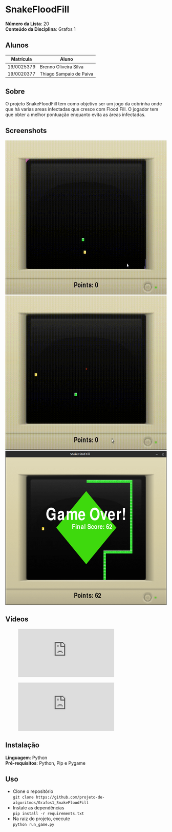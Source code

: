 # SnakeFloodFill

**Número da Lista**: 20<br>
**Conteúdo da Disciplina**: Grafos 1<br>

## Alunos
|Matrícula | Aluno |
| -- | -- |
| 19/0025379  |  Brenno Oliveira Silva |
| 19/0020377  |  Thiago Sampaio de Paiva |

## Sobre 
O projeto SnakeFloodFill tem como objetivo ser um jogo da cobrinha onde que há varias areas infectadas que cresce com Flood Fill. O jogador tem que obter a melhor pontuação enquanto evita as áreas infectadas.

## Screenshots
<img src="images/snakeFloodFill.gif" width="640" height="480" />

<img src="images/snakeFloodFillLargura.gif" width="640" height="480" />

<img src="images/gameOverScreen.png" width="640" height="480" />

## Vídeos
<figure class="video_container">
  <iframe src="https://www.youtube.com/embed/abOTgURVdZA" frameborder="0" allowfullscreen="true"> </iframe>
</figure>

<figure class="video_container">
  <iframe src="https://www.youtube.com/embed/_7lShOMbR0k" frameborder="0" allowfullscreen="true"> </iframe>
</figure>

## Instalação 
**Linguagem**: Python<br>
**Pré-requisitos**: Python, Pip e Pygame<br>

## Uso 
- Clone o repositório<br>
`git clone https://github.com/projeto-de-algoritmos/Grafos1_SnakeFloodFill`
- Instale as dependências<br>
`pip install -r requirements.txt`<br>
- Na raiz do projeto, execute<br>
`python run_game.py`
